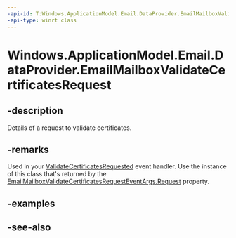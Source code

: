 ```yaml
---
-api-id: T:Windows.ApplicationModel.Email.DataProvider.EmailMailboxValidateCertificatesRequest
-api-type: winrt class
---
```


<!-- Class syntax.
public class EmailMailboxValidateCertificatesRequest : Windows.ApplicationModel.Email.DataProvider.IEmailMailboxValidateCertificatesRequest
-->

# Windows.ApplicationModel.Email.DataProvider.EmailMailboxValidateCertificatesRequest

## -description
Details of a request to validate certificates.

## -remarks
Used in your [ValidateCertificatesRequested](emaildataproviderconnection_validatecertificatesrequested.md) event handler. Use the instance of this class that's returned by the [EmailMailboxValidateCertificatesRequestEventArgs.Request](emailmailboxvalidatecertificatesrequesteventargs_request.md) property.

## -examples

## -see-also
